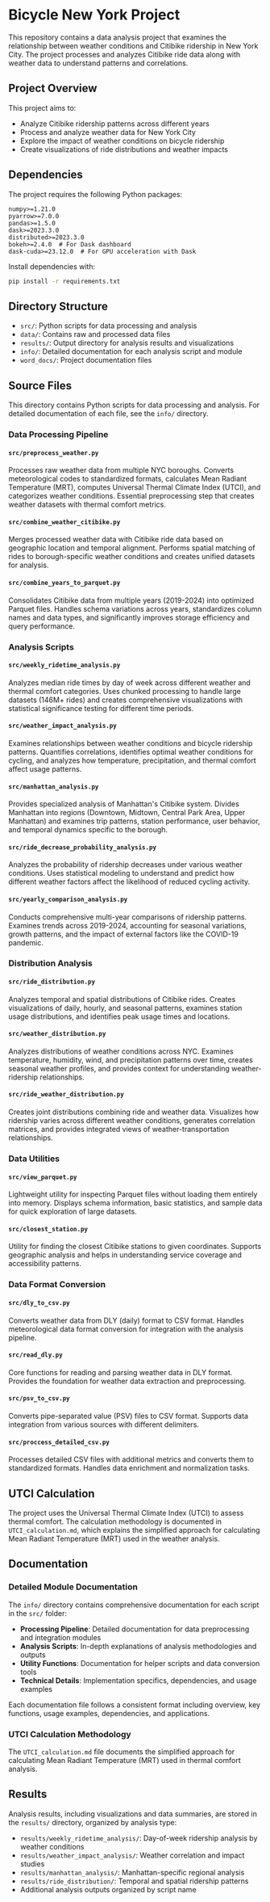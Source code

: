 # Bicycle New York Project

This repository contains a data analysis project that examines the relationship between weather conditions and Citibike ridership in New York City. The project processes and analyzes Citibike ride data along with weather data to understand patterns and correlations.

## Project Overview

This project aims to:
- Analyze Citibike ridership patterns across different years
- Process and analyze weather data for New York City
- Explore the impact of weather conditions on bicycle ridership
- Create visualizations of ride distributions and weather impacts

## Dependencies

The project requires the following Python packages:
```
numpy>=1.21.0
pyarrow>=7.0.0
pandas>=1.5.0
dask>=2023.3.0
distributed>=2023.3.0
bokeh>=2.4.0  # For Dask dashboard
dask-cuda>=23.12.0  # For GPU acceleration with Dask 
```

Install dependencies with:
```bash
pip install -r requirements.txt
```

## Directory Structure

- `src/`: Python scripts for data processing and analysis
- `data/`: Contains raw and processed data files
- `results/`: Output directory for analysis results and visualizations
- `info/`: Detailed documentation for each analysis script and module
- `word_docs/`: Project documentation files

## Source Files

This directory contains Python scripts for data processing and analysis. For detailed documentation of each file, see the `info/` directory.

### Data Processing Pipeline

#### `src/preprocess_weather.py`
Processes raw weather data from multiple NYC boroughs. Converts meteorological codes to standardized formats, calculates Mean Radiant Temperature (MRT), computes Universal Thermal Climate Index (UTCI), and categorizes weather conditions. Essential preprocessing step that creates weather datasets with thermal comfort metrics.

#### `src/combine_weather_citibike.py`
Merges processed weather data with Citibike ride data based on geographic location and temporal alignment. Performs spatial matching of rides to borough-specific weather conditions and creates unified datasets for analysis.

#### `src/combine_years_to_parquet.py`
Consolidates Citibike data from multiple years (2019-2024) into optimized Parquet files. Handles schema variations across years, standardizes column names and data types, and significantly improves storage efficiency and query performance.

### Analysis Scripts

#### `src/weekly_ridetime_analysis.py`
Analyzes median ride times by day of week across different weather and thermal comfort categories. Uses chunked processing to handle large datasets (146M+ rides) and creates comprehensive visualizations with statistical significance testing for different time periods.

#### `src/weather_impact_analysis.py`
Examines relationships between weather conditions and bicycle ridership patterns. Quantifies correlations, identifies optimal weather conditions for cycling, and analyzes how temperature, precipitation, and thermal comfort affect usage patterns.

#### `src/manhattan_analysis.py`
Provides specialized analysis of Manhattan's Citibike system. Divides Manhattan into regions (Downtown, Midtown, Central Park Area, Upper Manhattan) and examines trip patterns, station performance, user behavior, and temporal dynamics specific to the borough.

#### `src/ride_decrease_probability_analysis.py`
Analyzes the probability of ridership decreases under various weather conditions. Uses statistical modeling to understand and predict how different weather factors affect the likelihood of reduced cycling activity.

#### `src/yearly_comparison_analysis.py`
Conducts comprehensive multi-year comparisons of ridership patterns. Examines trends across 2019-2024, accounting for seasonal variations, growth patterns, and the impact of external factors like the COVID-19 pandemic.

### Distribution Analysis

#### `src/ride_distribution.py`
Analyzes temporal and spatial distributions of Citibike rides. Creates visualizations of daily, hourly, and seasonal patterns, examines station usage distributions, and identifies peak usage times and locations.

#### `src/weather_distribution.py`
Analyzes distributions of weather conditions across NYC. Examines temperature, humidity, wind, and precipitation patterns over time, creates seasonal weather profiles, and provides context for understanding weather-ridership relationships.

#### `src/ride_weather_distribution.py`
Creates joint distributions combining ride and weather data. Visualizes how ridership varies across different weather conditions, generates correlation matrices, and provides integrated views of weather-transportation relationships.

### Data Utilities

#### `src/view_parquet.py`
Lightweight utility for inspecting Parquet files without loading them entirely into memory. Displays schema information, basic statistics, and sample data for quick exploration of large datasets.

#### `src/closest_station.py`
Utility for finding the closest Citibike stations to given coordinates. Supports geographic analysis and helps in understanding service coverage and accessibility patterns.

### Data Format Conversion

#### `src/dly_to_csv.py`
Converts weather data from DLY (daily) format to CSV format. Handles meteorological data format conversion for integration with the analysis pipeline.

#### `src/read_dly.py`
Core functions for reading and parsing weather data in DLY format. Provides the foundation for weather data extraction and preprocessing.

#### `src/psv_to_csv.py`
Converts pipe-separated value (PSV) files to CSV format. Supports data integration from various sources with different delimiters.

#### `src/proccess_detailed_csv.py`
Processes detailed CSV files with additional metrics and converts them to standardized formats. Handles data enrichment and normalization tasks.

## UTCI Calculation

The project uses the Universal Thermal Climate Index (UTCI) to assess thermal comfort. The calculation methodology is documented in `UTCI_calculation.md`, which explains the simplified approach for calculating Mean Radiant Temperature (MRT) used in the weather analysis.

## Documentation

### Detailed Module Documentation
The `info/` directory contains comprehensive documentation for each script in the `src/` folder:

- **Processing Pipeline**: Detailed documentation for data preprocessing and integration modules
- **Analysis Scripts**: In-depth explanations of analysis methodologies and outputs  
- **Utility Functions**: Documentation for helper scripts and data conversion tools
- **Technical Details**: Implementation specifics, dependencies, and usage examples

Each documentation file follows a consistent format including overview, key functions, usage examples, dependencies, and applications.

### UTCI Calculation Methodology
The `UTCI_calculation.md` file documents the simplified approach for calculating Mean Radiant Temperature (MRT) used in thermal comfort analysis.

## Results

Analysis results, including visualizations and data summaries, are stored in the `results/` directory, organized by analysis type:

- `results/weekly_ridetime_analysis/`: Day-of-week ridership analysis by weather conditions
- `results/weather_impact_analysis/`: Weather correlation and impact studies  
- `results/manhattan_analysis/`: Manhattan-specific regional analysis
- `results/ride_distribution/`: Temporal and spatial ridership patterns
- Additional analysis outputs organized by script name 